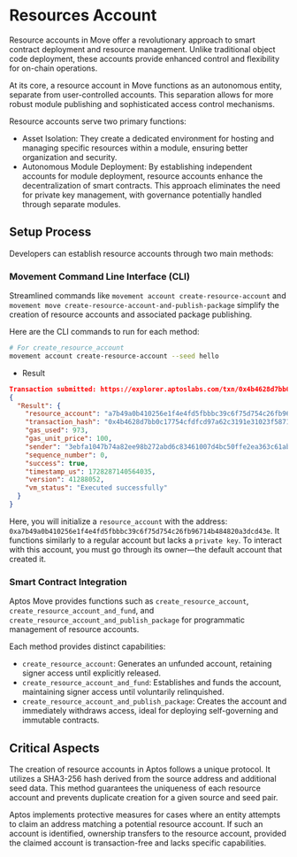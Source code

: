 # Resources Account

Resource accounts in Move offer a revolutionary approach to smart contract deployment and resource management. Unlike traditional object code deployment, these accounts provide enhanced control and flexibility for on-chain operations.

At its core, a resource account in Move functions as an autonomous entity, separate from user-controlled accounts. This separation allows for more robust module publishing and sophisticated access control mechanisms.

Resource accounts serve two primary functions:
- Asset Isolation: They create a dedicated environment for hosting and managing specific resources within a module, ensuring better organization and security.
- Autonomous Module Deployment: By establishing independent accounts for module deployment, resource accounts enhance the decentralization of smart contracts. This approach eliminates the need for private key management, with governance potentially handled through separate modules.

## **Setup Process**

Developers can establish resource accounts through two main methods:

### Movement Command Line Interface (CLI)

Streamlined commands like `movement account create-resource-account` and `movement move create-resource-account-and-publish-package` simplify the creation of resource accounts and associated package publishing.

Here are the CLI commands to run for each method:

```bash
# For create_resource_account
movement account create-resource-account --seed hello
```

- Result

```json
Transaction submitted: https://explorer.aptoslabs.com/txn/0x4b4628d7bb0c17754cfdfcd97a62c3191e31023f587191f1ed151988df98fa34?network=devnet
{
  "Result": {
    "resource_account": "a7b49a0b410256e1f4e4fd5fbbbc39c6f75d754c26fb96714b484820a3dcd43e",
    "transaction_hash": "0x4b4628d7bb0c17754cfdfcd97a62c3191e31023f587191f1ed151988df98fa34",
    "gas_used": 973,
    "gas_unit_price": 100,
    "sender": "3ebfa1047b74a82ee98b272abd6c83461007d4bc50ffe2ea363c61abe0ee89c9",
    "sequence_number": 0,
    "success": true,
    "timestamp_us": 1728287140564035,
    "version": 41288052,
    "vm_status": "Executed successfully"
  }
}
```

Here, you will initialize a `resource_account` with the address: `0xa7b49a0b410256e1f4e4fd5fbbbc39c6f75d754c26fb96714b484820a3dcd43e`. It functions similarly to a regular account but lacks a `private key`. To interact with this account, you must go through its owner—the default account that created it.

### Smart Contract Integration

Aptos Move provides functions such as `create_resource_account`, `create_resource_account_and_fund`, and `create_resource_account_and_publish_package` for programmatic management of resource accounts.

Each method provides distinct capabilities:

- `create_resource_account`: Generates an unfunded account, retaining signer access until explicitly released.
- `create_resource_account_and_fund`: Establishes and funds the account, maintaining signer access until voluntarily relinquished.
- `create_resource_account_and_publish_package`: Creates the account and immediately withdraws access, ideal for deploying self-governing and immutable contracts.

## **Critical Aspects**

The creation of resource accounts in Aptos follows a unique protocol. It utilizes a SHA3-256 hash derived from the source address and additional seed data. This method guarantees the uniqueness of each resource account and prevents duplicate creation for a given source and seed pair.

Aptos implements protective measures for cases where an entity attempts to claim an address matching a potential resource account. If such an account is identified, ownership transfers to the resource account, provided the claimed account is transaction-free and lacks specific capabilities.
